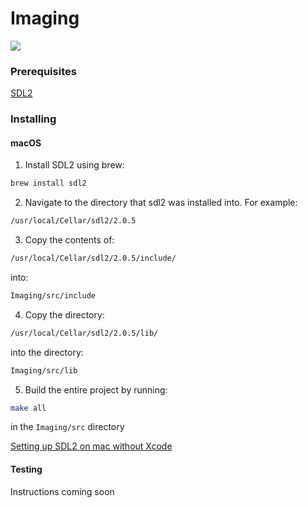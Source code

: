 # Imaging

<img src="https://media.giphy.com/media/QWpzbiFb53vySnBG0J/giphy.gif"/>

### Prerequisites

[SDL2](https://www.libsdl.org/index.php)


### Installing

#### macOS

1. Install SDL2 using brew:
```Bash
brew install sdl2
```

2. Navigate to the directory that sdl2 was installed into. For example:
```Bash
/usr/local/Cellar/sdl2/2.0.5
```

3. Copy the contents of:
```Bash
/usr/local/Cellar/sdl2/2.0.5/include/
```
into:
```Bash
Imaging/src/include
```

4. Copy the directory:
```Bash
/usr/local/Cellar/sdl2/2.0.5/lib/
```
into the directory:
```Bash
Imaging/src/lib
```

5. Build the entire project by running:
```Bash
make all
```
in the `Imaging/src` directory


[Setting up SDL2 on mac without Xcode](https://medium.com/@edkins.sarah/set-up-sdl2-on-your-mac-without-xcode-6b0c33b723f7)


#### Testing

Instructions coming soon
